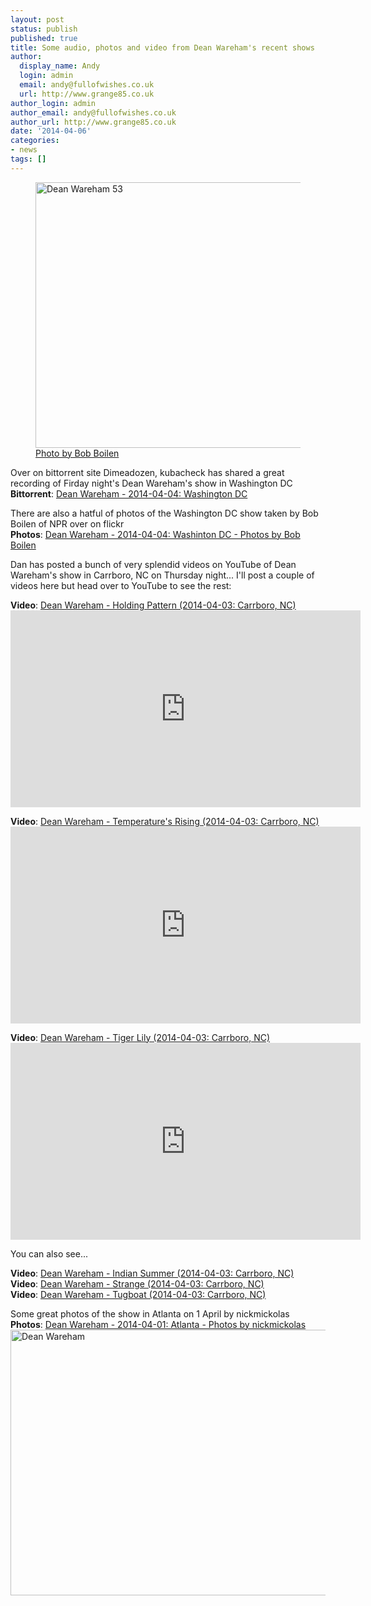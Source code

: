 ```yaml
---
layout: post
status: publish
published: true
title: Some audio, photos and video from Dean Wareham's recent shows
author:
  display_name: Andy
  login: admin
  email: andy@fullofwishes.co.uk
  url: http://www.grange85.co.uk
author_login: admin
author_email: andy@fullofwishes.co.uk
author_url: http://www.grange85.co.uk
date: '2014-04-06'
categories:
- news
tags: []
---
```

<figure class="caption aligncenter"><a href="https://www.flickr.com/photos/allsongs/13642939664" title="Dean Wareham 53 by All Songs Considered NPR, on Flickr"><img src="https://farm8.staticflickr.com/7446/13642939664_5d68c1a099_z.jpg" width="640" height="425" alt="Dean Wareham 53"></a><figcaption class="caption-text"><a href="https://flic.kr/p/mMzCDE">Photo by Bob Boilen</a></figcaption></figure>

<p>Over on bittorrent site Dimeadozen, kubacheck has shared a great recording of Firday night's Dean Wareham's show in Washington DC<br />
<strong>Bittorrent</strong>: <a href="http://www.dimeadozen.org/torrents-details.php?id=487819">Dean Wareham - 2014-04-04: Washington DC</a></p>
<p>There are also a hatful of photos of the Washington DC show taken by Bob Boilen of NPR over on flickr<br />
<strong>Photos</strong>: <a href="https://www.flickr.com/photos/allsongs/sets/72157643457947914">Dean Wareham - 2014-04-04: Washinton DC - Photos by Bob Boilen</a></p>
<p>Dan has posted a bunch of very splendid videos on YouTube of Dean Wareham's show in Carrboro, NC on Thursday night... I'll post a couple of videos here but head over to YouTube to see the rest:</p>
<p><strong>Video</strong>: <a href="http://youtu.be/C2HVgl9bDK8">Dean Wareham - Holding Pattern (2014-04-03: Carrboro, NC)</a><br />
<iframe width="560" height="315" src="https://www.youtube.com/embed/C2HVgl9bDK8" frameborder="0" allowfullscreen></iframe>
<p><strong>Video</strong>: <a href="http://youtu.be/-K3R9Laf5xQ">Dean Wareham - Temperature's Rising (2014-04-03: Carrboro, NC)</a><br />
<iframe width="560" height="315" src="https://www.youtube.com/embed/-K3R9Laf5xQ" frameborder="0" allowfullscreen></iframe>
<p><strong>Video</strong>: <a href="http://youtu.be/QP1uv1YcX2c">Dean Wareham - Tiger Lily (2014-04-03: Carrboro, NC)</a><br />
<iframe width="560" height="315" src="https://www.youtube.com/embed/QP1uv1YcX2c" frameborder="0" allowfullscreen></iframe>
<p>You can also see...</p>
<p><strong>Video</strong>: <a href="http://youtu.be/2mIcRkKycbk">Dean Wareham - Indian Summer (2014-04-03: Carrboro, NC)</a><br />
<strong>Video</strong>: <a href="http://youtu.be/qVh-7OrHLbg">Dean Wareham - Strange (2014-04-03: Carrboro, NC)</a><br />
<strong>Video</strong>: <a href="http://youtu.be/0Qpp7pBSeG4">Dean Wareham - Tugboat (2014-04-03: Carrboro, NC)</a></p>
<p>Some great photos of the show in Atlanta on 1 April by nickmickolas<br />
<strong>Photos</strong>: <a href="https://www.flickr.com/photos/johnmcnicholas/sets/72157643488955415">Dean Wareham - 2014-04-01: Atlanta - Photos by nickmickolas</a><br />
<a href="https://www.flickr.com/photos/johnmcnicholas/13644285084" title="Dean Wareham by nickmickolas, on Flickr"><img class="aligncenter" src="https://farm4.staticflickr.com/3784/13644285084_711b0f4d3c_z.jpg" width="640" height="425" alt="Dean Wareham"></a></p>
